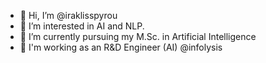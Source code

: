 - 👋 Hi, I’m @iraklisspyrou
- 👀 I’m interested in AI and NLP.
- 🌱 I’m currently pursuing my M.Sc. in Artificial Intelligence
- 🤖 I'm working as an R&D Engineer (AI) @infolysis
  

<!---
iraklisspyrou/iraklisspyrou is a ✨ special ✨ repository because its `README.md` (this file) appears on your GitHub profile.
You can click the Preview link to take a look at your changes.
--->
